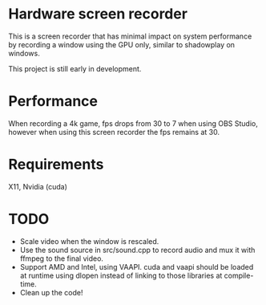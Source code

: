 # Hardware screen recorder
This is a screen recorder that has minimal impact on system performance by recording a window using the GPU only,
similar to shadowplay on windows.

This project is still early in development.

# Performance
When recording a 4k game, fps drops from 30 to 7 when using OBS Studio, however when using this screen recorder
the fps remains at 30.

# Requirements
X11, Nvidia (cuda)

# TODO
* Scale video when the window is rescaled.
* Use the sound source in src/sound.cpp to record audio and mux it with ffmpeg to the final video.
* Support AMD and Intel, using VAAPI. cuda and vaapi should be loaded at runtime using dlopen instead of linking to those
libraries at compile-time.
* Clean up the code!

